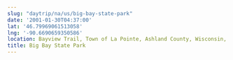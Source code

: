 ```yaml
---
slug: "daytrip/na/us/big-bay-state-park"
date: '2001-01-30T04:37:00'
lat: '46.79969061513058'
lng: '-90.6690659350586'
location: Bayview Trail, Town of La Pointe, Ashland County, Wisconsin, United States
title: Big Bay State Park
---
```



